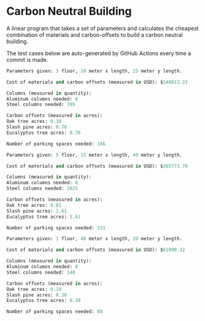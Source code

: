 # Carbon Neutral Building
A linear program that takes a set of parameters and calculates the cheapest combination of materials and carbon-offsets to build a carbon neutral building.

The test cases below are auto-generated by GitHub Actions every time a commit is made.
<!-- TEST CASE 1 -->
```python
Parameters given: 3 floor, 20 meter x length, 25 meter y length.

Cost of materials and carbon offsets (measured in USD): $148813.23

Columns (measured in quantity):
Aluminum columns needed: 0
Steel columns needed: 789

Carbon offsets (measured in acres):
Oak tree acres: 0.38
Slash pine acres: 0.76
Eucalyptus tree acres: 0.76

Number of parking spaces needed: 166
```
<!-- END TEST CASE -->

<!-- TEST CASE 2 -->
```python
Parameters given: 5 floor, 15 meter x length, 40 meter y length.

Cost of materials and carbon offsets (measured in USD): $365773.70

Columns (measured in quantity):
Aluminum columns needed: 0
Steel columns needed: 2625

Carbon offsets (measured in acres):
Oak tree acres: 0.81
Slash pine acres: 1.61
Eucalyptus tree acres: 1.61

Number of parking spaces needed: 333
```
<!-- END TEST CASE -->

<!-- TEST CASE 3 -->
```python
Parameters given: 1 floor, 40 meter x length, 20 meter y length.

Cost of materials and carbon offsets (measured in USD): $61090.32

Columns (measured in quantity):
Aluminum columns needed: 0
Steel columns needed: 140

Carbon offsets (measured in acres):
Oak tree acres: 0.19
Slash pine acres: 0.38
Eucalyptus tree acres: 0.38

Number of parking spaces needed: 88
```
<!-- END TEST CASE -->
